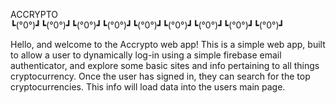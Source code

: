 ACCRYPTO
┗(°0°)┛┗(°0°)┛┗(°0°)┛┗(°0°)┛┗(°0°)┛┗(°0°)┛┗(°0°)┛┗(°0°)┛┗(°0°)┛

Hello, and welcome to the Accrypto web app! This is a simple web app, built to allow a user to dynamically 
log-in using a simple firebase email authenticator, and explore some basic sites and info pertaining to 
all things cryptocurrency. Once the user has signed in, they can search for the top cryptocurrencies.  This info will 
load data into the users main page. 
